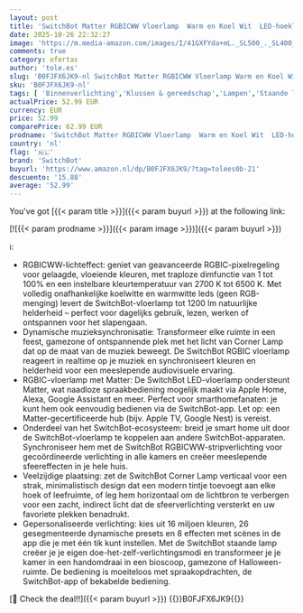 ```yaml
---
layout: post
title: 'SwitchBot Matter RGBICWW Vloerlamp  Warm en Koel Wit  LED-hoeklamp  Werkt met Apple Home  Alexa  Google Home  Muzieksynchronisatie  Kleurveranderende Staande Lamp voor Woonkamer en Slaapkamer'
date: 2025-10-26 22:32:27
image: 'https://m.media-amazon.com/images/I/41GXFYda+mL._SL500_._SL400_.jpg'
comments: true
category: ofertas
author: 'tole.es'
slug: 'B0FJFX6JK9-nl SwitchBot Matter RGBICWW Vloerlamp Warm en Koel Wit LED-...'
sku: 'B0FJFX6JK9-nl'
tags: [ 'Binnenverlichting','Klussen & gereedschap','Lampen','Staande lampen','Verlichting','switchbot','🇳🇱', ]
actualPrice: 52.99 EUR
currency: EUR
price: 52.99
comparePrice: 62.99 EUR
prodname: 'SwitchBot Matter RGBICWW Vloerlamp  Warm en Koel Wit  LED-hoeklamp  Werkt met Apple Home  Alexa  Google Home  Muzieksynchronisatie  Kleurveranderende Staande Lamp voor Woonkamer en Slaapkamer'
country: 'nl'
flag: '🇳🇱'
brand: 'SwitchBot'
buyurl: 'https://www.amazon.nl/dp/B0FJFX6JK9/?tag=tolees0b-21'
descuento: '15.88'
average: '52.99'
---
```


You've got [{{< param title >}}]({{< param buyurl >}}) at the following link:

[![{{< param prodname >}}]({{< param image >}})]({{< param buyurl >}})

ℹ️:

- RGBICWW-lichteffect: geniet van geavanceerde RGBIC-pixelregeling voor gelaagde, vloeiende kleuren, met traploze dimfunctie van 1 tot 100% en een instelbare kleurtemperatuur van 2700 K tot 6500 K. Met volledig onafhankelijke koelwitte en warmwitte leds (geen RGB-menging) levert de SwitchBot-vloerlamp tot 1200 lm natuurlijke helderheid – perfect voor dagelijks gebruik, lezen, werken of ontspannen voor het slapengaan.
- Dynamische muzieksynchronisatie: Transformeer elke ruimte in een feest, gamezone of ontspannende plek met het licht van Corner Lamp dat op de maat van de muziek beweegt. De SwitchBot RGBIC vloerlamp reageert in realtime op je muziek en synchroniseert kleuren en helderheid voor een meeslepende audiovisuele ervaring.
- RGBIC-vloerlamp met Matter: De SwitchBot LED-vloerlamp ondersteunt Matter, wat naadloze spraakbediening mogelijk maakt via Apple Home, Alexa, Google Assistant en meer. Perfect voor smarthomefanaten: je kunt hem ook eenvoudig bedienen via de SwitchBot-app. Let op: een Matter-gecertificeerde hub (bijv. Apple TV, Google Nest) is vereist.
- Onderdeel van het SwitchBot-ecosysteem: breid je smart home uit door de SwitchBot-vloerlamp te koppelen aan andere SwitchBot-apparaten. Synchroniseer hem met de SwitchBot RGBICWW-stripverlichting voor gecoördineerde verlichting in alle kamers en creëer meeslepende sfeereffecten in je hele huis.
- Veelzijdige plaatsing: zet de SwitchBot Corner Lamp verticaal voor een strak, minimalistisch design dat een modern tintje toevoegt aan elke hoek of leefruimte, of leg hem horizontaal om de lichtbron te verbergen voor een zacht, indirect licht dat de sfeerverlichting versterkt en uw favoriete plekken benadrukt.
- Gepersonaliseerde verlichting: kies uit 16 miljoen kleuren, 26 gesegmenteerde dynamische presets en 8 effecten met scènes in de app die je met één tik kunt instellen. Met de SwitchBot staande lamp creëer je je eigen doe-het-zelf-verlichtingsmodi en transformeer je je kamer in een handomdraai in een bioscoop, gamezone of Halloween-ruimte. De bediening is moeiteloos met spraakopdrachten, de SwitchBot-app of bekabelde bediening.

[🛒 Check the deal!!]({{< param buyurl >}})
{{<world>}}B0FJFX6JK9{{</world>}}
